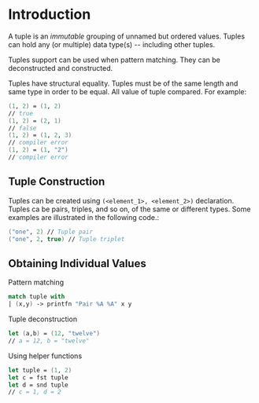 # Introduction

A tuple is an _immutable_ grouping of unnamed but ordered values.
Tuples can hold any (or multiple) data type(s) -- including other tuples.

Tuples support can be used when pattern matching. They can be deconstructed and constructed.

Tuples have structural equality. Tuples must be of the same length and same type in order to be equal. All value of tuple compared.
For example:

```fsharp
(1, 2) = (1, 2)
// true
(1, 2) = (2, 1)
// false
(1, 2) = (1, 2, 3)
// compiler error
(1, 2) = (1, "2")
// compiler error
```

## Tuple Construction

Tuples can be created using `(<element_1>, <element_2>)` declaration.
Tuples ca be pairs, triples, and so on, of the same or different types. Some examples are illustrated in the following code.:

```fsharp
("one", 2) // Tuple pair 
("one", 2, true) // Tuple triplet
```

## Obtaining Individual Values

Pattern matching

```fsharp
match tuple with
| (x,y) -> printfn "Pair %A %A" x y
```
Tuple deconstruction

```fsharp
let (a,b) = (12, "twelve")
// a = 12, b = "twelve"
```
Using helper functions

```fsharp
let tuple = (1, 2)
let c = fst tuple
let d = snd tuple
// c = 1, d = 2
```
